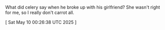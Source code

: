  
What did celery say when he broke up with his girlfriend? She wasn't right for me, so I really don't carrot all.
 
[ 
Sat May 10 00:26:38 UTC 2025
 ]

